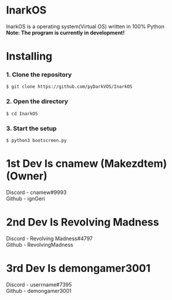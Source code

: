 
# InarkOS
InarkOS is a operating system(Virtual OS) written in 100% Python   
**Note: The program is currently in development!**

#
# Installing

### 1. Clone the repository
    $ git clone https://github.com/pyDarkVOS/InarkOS
### 2. Open the directory
    $ cd InarkOS
### 3. Start the setup
    $ python3 bootscreen.py

# 1st Dev Is cnamew (Makezdtem) (Owner)
Discord - cnamew#9993  
Github  - ignGeri  

# 2nd Dev Is Revolving Madness
Discord - Revolving Madness#4797  
Github  - RevolvingMadness  

# 3rd Dev Is demongamer3001
Discord - userrname#7395  
Github  - demongamer3001  
